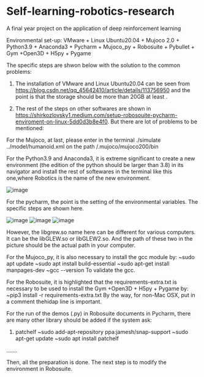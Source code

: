 # Self-learning-robotics-research
A final year project on the application of deep reinforcement learning 

Environmental set-up: 
VMware + Linux Ubuntu20.04 + Mujoco 2.0 + Python3.9 + Anaconda3 + Pycharm + Mujoco_py + Robosuite + Pybullet + Gym +Open3D + H5py + Pygame


The specific steps are shwon below with the solution to the common problems:

1. The installation of VMware and Linux Ubuntu20.04 can be seen from https://blog.csdn.net/qq_45642410/article/details/113756950 and the point is that the storage should be more than 20GB at least .

2. The rest of the steps on other softwares are shown in https://shirkozlovsky1.medium.com/setup-robosouite-pycharm-enviroment-on-linux-5dd0d3b8e4f0.
But there are lot of problems to be mentioned:

For the Mujoco, at last, please enter in the terminal ./simulate ../model/humanoid.xml on the path /.mujoco/mujoco200/bin

For the Python3.9 and Anaconda3, it is extreme significant to create a new environment (the edition of the python should be larger than 3.8) in its navigator and install the rest of softewares in the terminal like this one,where Robotics is the name of the new environment.

![image](https://user-images.githubusercontent.com/82950147/147616678-cbd72c1f-96b9-40b2-8d47-1fa34eb2d432.png)

For the pycharm, the point is the setting of the environmental variables. The specific steps are shown here.

![image](https://user-images.githubusercontent.com/82950147/147616864-c655ccaf-1e45-468f-b156-00903b441692.png)
![image](https://user-images.githubusercontent.com/82950147/147616884-243546e3-3857-41af-a353-ecf96984d5f7.png)
![image](https://user-images.githubusercontent.com/82950147/147616911-82df1331-630f-4e7e-a8c7-8d16b0825f57.png)

However, the libgrew.so name here can be different for various computers. It can be the libGLEW.so or libGLEW2.so. And the path of these two in the picture should be the actual path in your computer.

For the Mujoco_py, it is also necessary to install the gcc module by:
~sudo apt update
~sudo apt install build-essential
~sudo apt-get install manpages-dev
~gcc --version
To validate the gcc.


For the Robosuite, it is highlighted that the requirements-extra.txt is necessary to be used to install the Gym +Open3D + H5py + Pygame by:
~pip3 install -r requirements-extra.txt
By the way, for non-Mac OSX, put in a comment thehidap line is important.

For the run of the demos (.py) in Robosuite documents in Pycharm, there are many other library should be added if the system ask:
1. patchelf
~sudo add-apt-repository ppa:jamesh/snap-support
~sudo apt-get update
~sudo apt install patchelf

.......

Then, all the preparation is done. The next step is to modify the environment in Robosuite.


